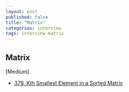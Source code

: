 ```yaml
---
layout: post
published: false
title: "Matrix"
categories: interview
tags: interview matrix
---
```


## Matrix

[Medium]
- [378. Kth Smallest Element in a Sorted Matrix](https://leetcode.com/problems/kth-smallest-element-in-a-sorted-matrix/)

